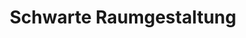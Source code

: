 ---
title: "Schwarte Raumgestaltung"
url: /telgte/schwarte-raumgestaltung/
shop: Raumausstattung
---